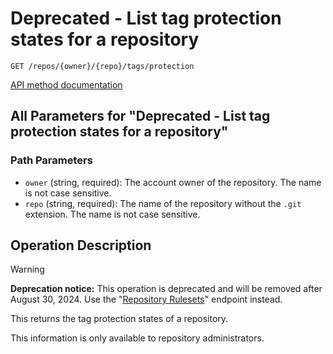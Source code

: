 # Deprecated - List tag protection states for a repository

`GET /repos/{owner}/{repo}/tags/protection`

[API method documentation](https://docs.github.com/rest/repos/tags#deprecated---list-tag-protection-states-for-a-repository)

## All Parameters for "Deprecated - List tag protection states for a repository"

### Path Parameters

- `owner` (string, required): The account owner of the repository. The name is not case sensitive.
- `repo` (string, required): The name of the repository without the `.git` extension. The name is not case sensitive.

## Operation Description

> [!WARNING]
> **Deprecation notice:** This operation is deprecated and will be removed after August 30, 2024. Use the "[Repository Rulesets](https://docs.github.com/rest/repos/rules#get-all-repository-rulesets)" endpoint instead.

This returns the tag protection states of a repository.

This information is only available to repository administrators.
